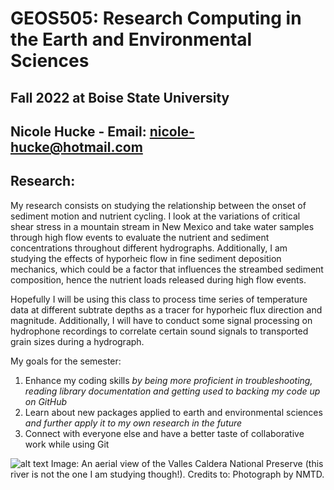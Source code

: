 # GEOS505: Research Computing in the Earth and Environmental Sciences 

## Fall 2022 at Boise State University

## Nicole Hucke - Email: [nicole-hucke@hotmail.com](mailto:nicole-hucke@hotmail.com)

## Research: 
My research consists on studying the relationship between the onset of sediment motion and nutrient cycling. I look at the variations of critical shear stress in a mountain stream in New Mexico and take water samples through high flow events to evaluate the nutrient and sediment concentrations throughout different hydrographs. Additionally, I am studying the effects of hyporheic flow in fine sediment deposition mechanics, which could be a factor that influences the streambed sediment composition, hence the nutrient loads released during high flow events. 

Hopefully I will be using this class to process time series of temperature data at different subtrate depths as a tracer for hyporheic flux direction and magnitude. Additionally, I will have to conduct some signal processing on hydrophone recordings to correlate certain sound signals to transported grain sizes during a hydrograph.  

My goals for the semester: 
1. Enhance my coding skills *by being more proficient in troubleshooting, reading library documentation and getting used to backing my code up on GitHub*
2. Learn about new packages applied to earth and environmental sciences *and further apply it to my own research in the future*
3. Connect with everyone else and have a better taste of collaborative work while using Git

![alt text](https://assets.simpleviewinc.com/simpleview/image/upload/c_fill,h_403,q_75,w_604/v1/clients/newmexico/temp_a4719ddf-677e-4c80-9959-7d2125d529a5.jpg)
Image: An aerial view of the Valles Caldera National Preserve (this river is not the one I am studying though!). 
Credits to: Photograph by NMTD.

